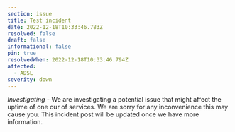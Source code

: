 ```yaml
---
section: issue
title: Test incident
date: 2022-12-18T10:33:46.783Z
resolved: false
draft: false
informational: false
pin: true
resolvedWhen: 2022-12-18T10:33:46.794Z
affected:
  - ADSL
severity: down
---
```

*Investigating* - We are investigating a potential issue that might affect the uptime of one our of services. We are sorry for any inconvenience this may cause you. This incident post will be updated once we have more information.